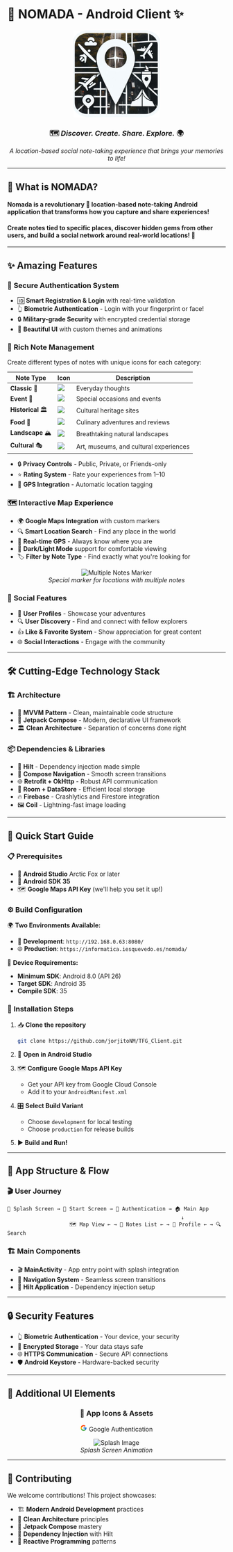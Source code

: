 # 🌟 NOMADA - Android Client ✨

<div align="center">

<img src="https://github.com/jorjitoNM/TFG_Client/blob/main/app/src/main/res/drawable/app_logo_v1.png" alt="NOMADA Logo" width="200"/>

### 🗺️ *Discover. Create. Share. Explore.* 🌍

*A location-based social note-taking experience that brings your memories to life!*

</div>

---

## 🚀 What is NOMADA?

#### Nomada is a **revolutionary** 📱 location-based note-taking Android application that transforms how you capture and share experiences!
#### Create notes tied to specific places, discover hidden gems from other users, and build a social network around real-world locations! 🌟
---

## ✨ Amazing Features

### 🔐 **Secure Authentication System**
- 🆔 **Smart Registration & Login** with real-time validation
- 👆 **Biometric Authentication** - Login with your fingerprint or face!
- 🔒 **Military-grade Security** with encrypted credential storage
- 🎨 **Beautiful UI** with custom themes and animations

### 📝 **Rich Note Management**

Create different types of notes with unique icons for each category:

<div align="center">

| Note Type | Icon | Description |
|-----------|------|-------------|
| **Classic** 📖 | <img src="https://github.com/jorjitoNM/TFG_Client/blob/main/app/src/main/res/drawable/classic.svg" width="32"/> | Everyday thoughts |
| **Event** 🎉 | <img src="https://github.com/jorjitoNM/TFG_Client/blob/main/app/src/main/res/drawable/event.svg" width="32"/> | Special occasions and events |
| **Historical** 🏛️ | <img src="https://github.com/jorjitoNM/TFG_Client/blob/main/app/src/main/res/drawable/historical.svg" width="32"/> | Cultural heritage sites |
| **Food** 🍕 | <img src="https://github.com/jorjitoNM/TFG_Client/blob/main/app/src/main/res/drawable/food.svg" width="32"/> | Culinary adventures and reviews |
| **Landscape** 🏔️ | <img src="https://github.com/jorjitoNM/TFG_Client/blob/main/app/src/main/res/drawable/landscape.svg" width="32"/> | Breathtaking natural landscapes |
| **Cultural** 🎭 | <img src="https://github.com/jorjitoNM/TFG_Client/blob/main/app/src/main/res/drawable/cultural.svg" width="32"/> | Art, museums, and cultural experiences |

</div>

- 🔒 **Privacy Controls** - Public, Private, or Friends-only
- ⭐ **Rating System** - Rate your experiences from 1–10
- 📍 **GPS Integration** - Automatic location tagging

### 🗺️ **Interactive Map Experience**
- 🌍 **Google Maps Integration** with custom markers
- 🔍 **Smart Location Search** - Find any place in the world
- 📍 **Real-time GPS** - Always know where you are
- 🎨 **Dark/Light Mode** support for comfortable viewing
- 🏷️ **Filter by Note Type** - Find exactly what you're looking for

<div align="center">
<img src="https://github.com/jorjitoNM/TFG_Client/blob/main/app/src/main/res/drawable/multinote.svg" alt="Multiple Notes Marker" width="48"/>
<br/>
<em>Special marker for locations with multiple notes</em>
</div>

### 👥 **Social Features**
- 👤 **User Profiles** - Showcase your adventures
- 🔍 **User Discovery** - Find and connect with fellow explorers
- 👍 **Like & Favorite System** - Show appreciation for great content
- 🌐 **Social Interactions** - Engage with the community

---

## 🛠️ **Cutting-Edge Technology Stack**

### 🏗️ **Architecture**
- 🎯 **MVVM Pattern** - Clean, maintainable code structure
- 🧩 **Jetpack Compose** - Modern, declarative UI framework
- 🏛️ **Clean Architecture** - Separation of concerns done right

### 📦 **Dependencies & Libraries**
- 💉 **Hilt** - Dependency injection made simple
- 🧭 **Compose Navigation** - Smooth screen transitions
- 🌐 **Retrofit + OkHttp** - Robust API communication
- 💾 **Room + DataStore** - Efficient local storage
- 🔥 **Firebase** - Crashlytics and Firestore integration
- 🖼️ **Coil** - Lightning-fast image loading

---

## 🚀 **Quick Start Guide**

### 📋 **Prerequisites**
- 🤖 **Android Studio** Arctic Fox or later
- 📱 **Android SDK 35**
- 🗺️ **Google Maps API Key** (we'll help you set it up!)

### ⚙️ **Build Configuration**

🌍 **Two Environments Available:**
- 🔧 **Development**: `http://192.168.0.63:8080/`
- 🌐 **Production**: `https://informatica.iesquevedo.es/nomada/`

📱 **Device Requirements:**
- **Minimum SDK**: Android 8.0 (API 26)
- **Target SDK**: Android 35
- **Compile SDK**: 35

### 🎯 **Installation Steps**

1. 📥 **Clone the repository**
   ```bash
   git clone https://github.com/jorjitoNM/TFG_Client.git
   ```

2. 🔧 **Open in Android Studio**

3. 🗺️ **Configure Google Maps API Key**
    - Get your API key from Google Cloud Console
    - Add it to your `AndroidManifest.xml`

4. 🎛️ **Select Build Variant**
    - Choose `development` for local testing
    - Choose `production` for release builds

5. ▶️ **Build and Run!**

---

## 📱 **App Structure & Flow**

### 🎬 **User Journey**
```
🌟 Splash Screen → 🚪 Start Screen → 🔐 Authentication → 🏠 Main App
                                                        ↓
                    🗺️ Map View ← → 📝 Notes List ← → 👤 Profile ← → 🔍 Search
```

### 🏗️ **Main Components**
- 🎬 **MainActivity** - App entry point with splash integration
- 🧭 **Navigation System** - Seamless screen transitions
- 💉 **Hilt Application** - Dependency injection setup

---

## 🔒 **Security Features**

- 👆 **Biometric Authentication** - Your device, your security
- 🔐 **Encrypted Storage** - Your data stays safe
- 🌐 **HTTPS Communication** - Secure API connections
- 🛡️ **Android Keystore** - Hardware-backed security

---

## 🎨 **Additional UI Elements**

<div align="center">

<h3>🎨 <b>App Icons & Assets</b></h3>

<span>
  <img src="https://github.com/jorjitoNM/TFG_Client/blob/main/app/src/main/res/drawable/google_logo.png" width="16"/>
  <span>Google Authentication</span>
</span>

<br>

<img src="https://github.com/jorjitoNM/TFG_Client/blob/main/app/src/main/res/drawable/image.png" alt="Splash Image" width="100"/><br/>
<em>Splash Screen Animation</em>

</div>


---

## 🤝 **Contributing**

We welcome contributions! This project showcases:
- 🏗️ **Modern Android Development** practices
- 🧩 **Clean Architecture** principles
- 🎨 **Jetpack Compose** mastery
- 💉 **Dependency Injection** with Hilt
- 🔄 **Reactive Programming** patterns
